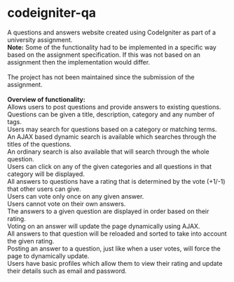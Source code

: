 # codeigniter-qa

A questions and answers website created using CodeIgniter as part of a university assignment.
<br/>
<b>Note:</b> Some of the functionality had to be implemented in a specific way based on the assignment specification.
If this was not based on an assignment then the implementation would differ.
<br/>
<br/>
The project has not been maintained since the submission of the assignment.
<br/>
<br/>
<b>Overview of functionality:</b>
<br/>
Allows users to post questions and provide answers to existing questions.<br/>
Questions can be given a title, description, category and any number of tags.<br/>
Users may search for questions based on a category or matching terms.<br/>
An AJAX based dynamic search is available which searches through the titles of the questions.<br/>
An ordinary search is also available that will search through the whole question.<br/>
Users can click on any of the given categories and all questions in that category will be displayed.<br/>
All answers to questions have a rating that is determined by the vote (+1/-1) that other users can give.<br/>
Users can vote only once on any given answer.<br/>
Users cannot vote on their own answers.<br/>
The answers to a given question are displayed in order based on their rating.<br/>
Voting on an answer will update the page dynamically using AJAX.<br/>
All answers to that question will be reloaded and sorted to take into account the given rating.<br/>
Posting an answer to a question, just like when a user votes, will force the page to dynamically update.<br/>
Users have basic profiles which allow them to view their rating and update their details such as email and password.